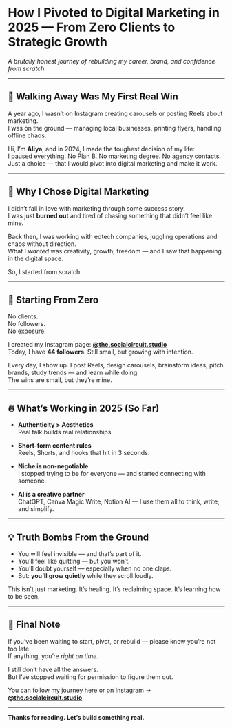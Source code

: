# How I Pivoted to Digital Marketing in 2025 — From Zero Clients to Strategic Growth

*A brutally honest journey of rebuilding my career, brand, and confidence from scratch.*

---

## 🚪 Walking Away Was My First Real Win

A year ago, I wasn’t on Instagram creating carousels or posting Reels about marketing.  
I was on the ground — managing local businesses, printing flyers, handling offline chaos.

Hi, I’m **Aliya**, and in 2024, I made the toughest decision of my life:  
I paused everything. No Plan B. No marketing degree. No agency contacts. Just a choice — that I would pivot into digital marketing and make it work.

---

## 🧭 Why I Chose Digital Marketing

I didn’t fall in love with marketing through some success story.  
I was just **burned out** and tired of chasing something that didn’t feel like mine.

Back then, I was working with edtech companies, juggling operations and chaos without direction.  
What I *wanted* was creativity, growth, freedom — and I saw that happening in the digital space.

So, I started from scratch.

---

## 🧩 Starting From Zero

No clients.  
No followers.  
No exposure.

I created my Instagram page: [**@the.socialcircuit.studio**](https://instagram.com/the.socialcircuit.studio)  
Today, I have **44 followers**. Still small, but growing with intention.

Every day, I show up. I post Reels, design carousels, brainstorm ideas, pitch brands, study trends — and learn while doing.  
The wins are small, but they’re mine.

---

## 🔥 What’s Working in 2025 (So Far)

- **Authenticity > Aesthetics**  
  Real talk builds real relationships.

- **Short-form content rules**  
  Reels, Shorts, and hooks that hit in 3 seconds.

- **Niche is non-negotiable**  
  I stopped trying to be for everyone — and started connecting with someone.

- **AI is a creative partner**  
  ChatGPT, Canva Magic Write, Notion AI — I use them all to think, write, and simplify.

---

## 💡 Truth Bombs From the Ground

- You will feel invisible — and that’s part of it.  
- You’ll feel like quitting — but you won’t.  
- You’ll doubt yourself — especially when no one claps.  
- But: **you’ll grow quietly** while they scroll loudly.

This isn't just marketing. It’s healing. It’s reclaiming space. It’s learning how to be seen.

---

## 📌 Final Note

If you’ve been waiting to start, pivot, or rebuild — please know you’re not too late.  
If anything, you’re *right on time*.

I still don’t have all the answers.  
But I’ve stopped waiting for permission to figure them out.

You can follow my journey here or on Instagram → [**@the.socialcircuit.studio**](https://instagram.com/the.socialcircuit.studio)

---

**Thanks for reading. Let’s build something real.**
